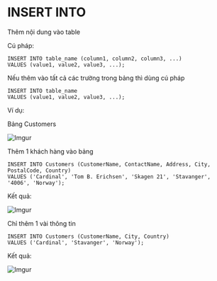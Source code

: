 # INSERT INTO

Thêm nội dung vào table

Cú pháp:

    INSERT INTO table_name (column1, column2, column3, ...)
    VALUES (value1, value2, value3, ...);

Nếu thêm vào tất cả các trường trong bảng thì dùng cú pháp

    INSERT INTO table_name
    VALUES (value1, value2, value3, ...);

Ví dụ:

Bảng Customers

![Imgur](https://i.imgur.com/V3AvKqw.png)

Thêm 1 khách hàng vào bảng

    INSERT INTO Customers (CustomerName, ContactName, Address, City, PostalCode, Country)
    VALUES ('Cardinal', 'Tom B. Erichsen', 'Skagen 21', 'Stavanger', '4006', 'Norway');

Kết quả:

![Imgur](https://i.imgur.com/BsSyqUa.png)

Chỉ thêm 1 vài thông tin

    INSERT INTO Customers (CustomerName, City, Country)
    VALUES ('Cardinal', 'Stavanger', 'Norway');

Kết quả:

![Imgur](https://i.imgur.com/vRG0BAb.png)